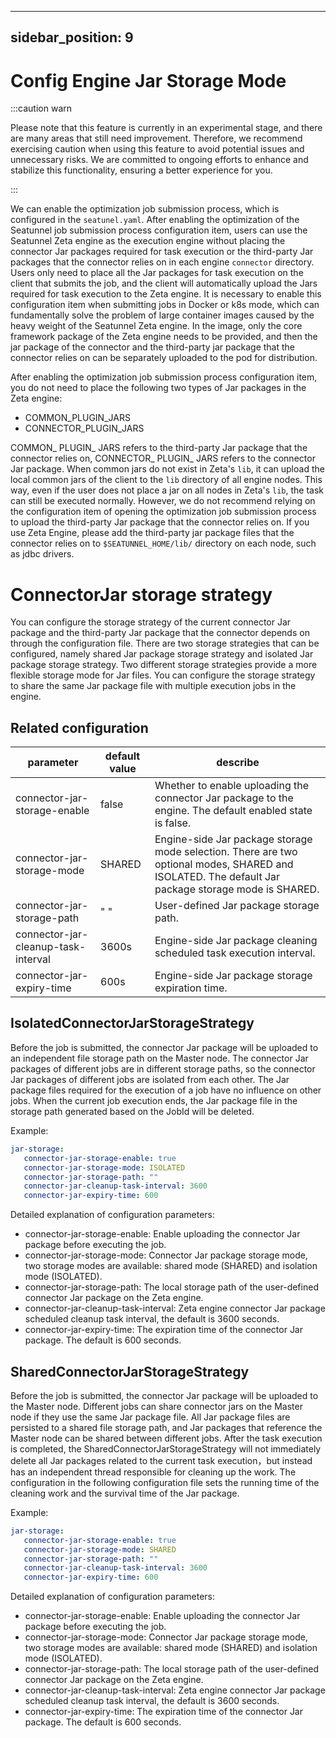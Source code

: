 ---

sidebar_position: 9
-------------------

# Config Engine Jar Storage Mode

:::caution warn

Please note that this feature is currently in an experimental stage, and there are many areas that still need improvement. Therefore, we recommend exercising caution when using this feature to avoid potential issues and unnecessary risks.
We are committed to ongoing efforts to enhance and stabilize this functionality, ensuring a better experience for you.

:::

We can enable the optimization job submission process, which is configured in the `seatunel.yaml`. After enabling the optimization of the Seatunnel job submission process configuration item,
users can use the Seatunnel Zeta engine as the execution engine without placing the connector Jar packages required for task execution or the third-party Jar packages that the connector relies on in each engine `connector` directory.
Users only need to place all the Jar packages for task execution on the client that submits the job, and the client will automatically upload the Jars required for task execution to the Zeta engine. It is necessary to enable this configuration item when submitting jobs in Docker or k8s mode,
which can fundamentally solve the problem of large container images caused by the heavy weight of the Seatunnel Zeta engine. In the image, only the core framework package of the Zeta engine needs to be provided,
and then the jar package of the connector and the third-party jar package that the connector relies on can be separately uploaded to the pod for distribution.

After enabling the optimization job submission process configuration item, you do not need to place the following two types of Jar packages in the Zeta engine:
- COMMON_PLUGIN_JARS
- CONNECTOR_PLUGIN_JARS

COMMON_ PLUGIN_ JARS refers to the third-party Jar package that the connector relies on, CONNECTOR_ PLUGIN_ JARS refers to the connector Jar package.
When common jars do not exist in Zeta's `lib`, it can upload the local common jars of the client to the `lib` directory of all engine nodes.
This way, even if the user does not place a jar on all nodes in Zeta's `lib`, the task can still be executed normally.
However, we do not recommend relying on the configuration item of opening the optimization job submission process to upload the third-party Jar package that the connector relies on.
If you use Zeta Engine, please add the third-party jar package files that the connector relies on to `$SEATUNNEL_HOME/lib/` directory on each node, such as jdbc drivers.

# ConnectorJar storage strategy

You can configure the storage strategy of the current connector Jar package and the third-party Jar package that the connector depends on through the configuration file.
There are two storage strategies that can be configured, namely shared Jar package storage strategy and isolated Jar package storage strategy.
Two different storage strategies provide a more flexible storage mode for Jar files. You can configure the storage strategy to share the same Jar package file with multiple execution jobs in the engine.

## Related configuration

|              parameter              | default value |                                                                      describe                                                                      |
|-------------------------------------|---------------|----------------------------------------------------------------------------------------------------------------------------------------------------|
| connector-jar-storage-enable        | false         | Whether to enable uploading the connector Jar package to the engine. The default enabled state is false.                                           |
| connector-jar-storage-mode          | SHARED        | Engine-side Jar package storage mode selection. There are two optional modes, SHARED and ISOLATED. The default Jar package storage mode is SHARED. |
| connector-jar-storage-path          | " "           | User-defined Jar package storage path.                                                                                                             |
| connector-jar-cleanup-task-interval | 3600s         | Engine-side Jar package cleaning scheduled task execution interval.                                                                                |
| connector-jar-expiry-time           | 600s          | Engine-side Jar package storage expiration time.                                                                                                   |

## IsolatedConnectorJarStorageStrategy

Before the job is submitted, the connector Jar package will be uploaded to an independent file storage path on the Master node.
The connector Jar packages of different jobs are in different storage paths, so the connector Jar packages of different jobs are isolated from each other.
The Jar package files required for the execution of a job have no influence on other jobs. When the current job execution ends, the Jar package file in the storage path generated based on the JobId will be deleted.

Example:

```yaml
jar-storage:
   connector-jar-storage-enable: true
   connector-jar-storage-mode: ISOLATED
   connector-jar-storage-path: ""
   connector-jar-cleanup-task-interval: 3600
   connector-jar-expiry-time: 600
```

Detailed explanation of configuration parameters:
- connector-jar-storage-enable: Enable uploading the connector Jar package before executing the job.
- connector-jar-storage-mode: Connector Jar package storage mode, two storage modes are available: shared mode (SHARED) and isolation mode (ISOLATED).
- connector-jar-storage-path: The local storage path of the user-defined connector Jar package on the Zeta engine.
- connector-jar-cleanup-task-interval: Zeta engine connector Jar package scheduled cleanup task interval, the default is 3600 seconds.
- connector-jar-expiry-time: The expiration time of the connector Jar package. The default is 600 seconds.

## SharedConnectorJarStorageStrategy

Before the job is submitted, the connector Jar package will be uploaded to the Master node. Different jobs can share connector jars on the Master node if they use the same Jar package file.
All Jar package files are persisted to a shared file storage path, and Jar packages that reference the Master node can be shared between different jobs. After the task execution is completed,
the SharedConnectorJarStorageStrategy will not immediately delete all Jar packages related to the current task execution，but instead has an independent thread responsible for cleaning up the work.
The configuration in the following configuration file sets the running time of the cleaning work and the survival time of the Jar package.

Example:

```yaml
jar-storage:
   connector-jar-storage-enable: true
   connector-jar-storage-mode: SHARED
   connector-jar-storage-path: ""
   connector-jar-cleanup-task-interval: 3600
   connector-jar-expiry-time: 600
```

Detailed explanation of configuration parameters:
- connector-jar-storage-enable: Enable uploading the connector Jar package before executing the job.
- connector-jar-storage-mode: Connector Jar package storage mode, two storage modes are available: shared mode (SHARED) and isolation mode (ISOLATED).
- connector-jar-storage-path: The local storage path of the user-defined connector Jar package on the Zeta engine.
- connector-jar-cleanup-task-interval: Zeta engine connector Jar package scheduled cleanup task interval, the default is 3600 seconds.
- connector-jar-expiry-time: The expiration time of the connector Jar package. The default is 600 seconds.

